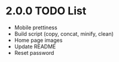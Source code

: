 # 2.0.0 TODO List
- Mobile prettiness
- Build script (copy, concat, minify, clean)
- Home page images
- Update README
- Reset password
